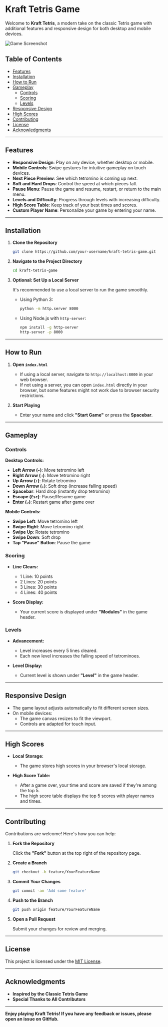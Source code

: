 # Kraft Tetris Game

Welcome to **Kraft Tetris**, a modern take on the classic Tetris game with additional features and responsive design for both desktop and mobile devices.

![Game Screenshot](images/screenshot.png)

## Table of Contents

- [Features](#features)
- [Installation](#installation)
- [How to Run](#how-to-run)
- [Gameplay](#gameplay)
  - [Controls](#controls)
  - [Scoring](#scoring)
  - [Levels](#levels)
- [Responsive Design](#responsive-design)
- [High Scores](#high-scores)
- [Contributing](#contributing)
- [License](#license)
- [Acknowledgments](#acknowledgments)

---

## Features

- **Responsive Design**: Play on any device, whether desktop or mobile.
- **Mobile Controls**: Swipe gestures for intuitive gameplay on touch devices.
- **Next Piece Preview**: See which tetromino is coming up next.
- **Soft and Hard Drops**: Control the speed at which pieces fall.
- **Pause Menu**: Pause the game and resume, restart, or return to the main menu.
- **Levels and Difficulty**: Progress through levels with increasing difficulty.
- **High Score Table**: Keep track of your best times and scores.
- **Custom Player Name**: Personalize your game by entering your name.

---

## Installation

1. **Clone the Repository**

   ```bash
   git clone https://github.com/your-username/kraft-tetris-game.git
   ```

2. **Navigate to the Project Directory**

   ```bash
   cd kraft-tetris-game
   ```

3. **Optional: Set Up a Local Server**

   It's recommended to use a local server to run the game smoothly.

   - Using Python 3:

     ```bash
     python -m http.server 8000
     ```

   - Using Node.js with `http-server`:

     ```bash
     npm install -g http-server
     http-server -p 8000
     ```

---

## How to Run

1. **Open `index.html`**

   - If using a local server, navigate to `http://localhost:8000` in your web browser.
   - If not using a server, you can open `index.html` directly in your browser, but some features might not work due to browser security restrictions.

2. **Start Playing**

   - Enter your name and click **"Start Game"** or press the **Spacebar**.

---

## Gameplay

### Controls

**Desktop Controls:**

- **Left Arrow (`←`)**: Move tetromino left
- **Right Arrow (`→`)**: Move tetromino right
- **Up Arrow (`↑`)**: Rotate tetromino
- **Down Arrow (`↓`)**: Soft drop (increase falling speed)
- **Spacebar**: Hard drop (instantly drop tetromino)
- **Escape (`Esc`)**: Pause/Resume game
- **Enter (`↵`)**: Restart game after game over

**Mobile Controls:**

- **Swipe Left**: Move tetromino left
- **Swipe Right**: Move tetromino right
- **Swipe Up**: Rotate tetromino
- **Swipe Down**: Soft drop
- **Tap "Pause" Button**: Pause the game

### Scoring

- **Line Clears:**

  - 1 Line: 10 points
  - 2 Lines: 20 points
  - 3 Lines: 30 points
  - 4 Lines: 40 points

- **Score Display:**

  - Your current score is displayed under **"Modules"** in the game header.

### Levels

- **Advancement:**

  - Level increases every 5 lines cleared.
  - Each new level increases the falling speed of tetrominoes.

- **Level Display:**

  - Current level is shown under **"Level"** in the game header.

---

## Responsive Design

- The game layout adjusts automatically to fit different screen sizes.
- On mobile devices:
  - The game canvas resizes to fit the viewport.
  - Controls are adapted for touch input.

---

## High Scores

- **Local Storage:**

  - The game stores high scores in your browser's local storage.

- **High Score Table:**

  - After a game over, your time and score are saved if they're among the top 5.
  - The high score table displays the top 5 scores with player names and times.

---

## Contributing

Contributions are welcome! Here's how you can help:

1. **Fork the Repository**

   Click the **"Fork"** button at the top right of the repository page.

2. **Create a Branch**

   ```bash
   git checkout -b feature/YourFeatureName
   ```

3. **Commit Your Changes**

   ```bash
   git commit -am 'Add some feature'
   ```

4. **Push to the Branch**

   ```bash
   git push origin feature/YourFeatureName
   ```

5. **Open a Pull Request**

   Submit your changes for review and merging.

---

## License

This project is licensed under the [MIT License](LICENSE).

---

## Acknowledgments

- **Inspired by the Classic Tetris Game**
- **Special Thanks to All Contributors**

---

**Enjoy playing Kraft Tetris! If you have any feedback or issues, please open an issue on GitHub.**
